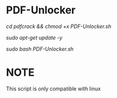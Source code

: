 # PDF-Unlocker

*cd pdfcrack && chmod +x PDF-Unlocker.sh*




*sudo apt-get update -y*




*sudo bash PDF-Unlocker.sh*

# NOTE
This script is only compatible with linux
